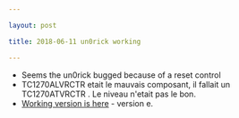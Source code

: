 ```yaml
---

layout: post

title: 2018-06-11 un0rick working

---
```



-   Seems the un0rick bugged because of a reset control
-   TC1270ALVRCTR etait le mauvais composant, il fallait un
    TC1270ATVRCTR . Le niveau n'etait pas le bon.
-   [Working version is
    here](/matty/prog_flash/v1/eMATTY_un0rick_20180510_RESETsurRPIonly4.bin) -
    version e.

